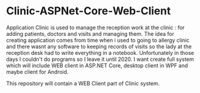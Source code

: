 # Clinic-ASPNet-Core-Web-Client
Application Clinic is used to manage the reception work at the clinic : for adding patients, doctors and visits and managing them. The idea for creating application comes from time when i used to going to allergy clinic and there wasnt any software to keeping records of visits so the lady at the reception desk had to write everything in a notebook. Unfortunately in those days I couldn't do programs so I leave it until 2020. I want create full system which will include WEB client in ASP.NET Core, desktop client in WPF and maybe client for Android. 

This repository will contain a WEB Client part of Clinic system.
